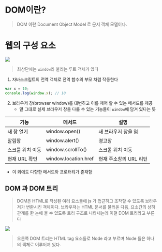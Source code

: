 # DOM이란?
> DOM 이란 Document Object Model 로 문서 객체 모델이다.
>

# 웹의 구성 요소
![](https://i.imgur.com/8UPzGOx.png)
> 최상단에는 `window`라 불리는 루트 객체가 있다

1. 자바스크립트의 전역 객체로 전역 함수의 부모 처럼 작동한다
```js
var x = 10;
console.log(window.x); // 10
```
2. 브라우저 창(browser window)를 대변하고 이를 제어 할 수 있는 메서드를 제공
	- 말 그대로 실제 브라우저 창을 다룰 수 있는 기능들이 `window`에 담겨 있다는 뜻

| 기능        | 메서드                  | 설명             |
| --------- | -------------------- | -------------- |
| 새 창 열기    | window.open()        | 새 브라우저 창을 염    |
| 알림창       | window.alert()       | 경고창            |
| 스크룰 위치 이동 | window.scrollTo()    | 스크롤 위치 이동      |
| 현재 URL 확인 | window.location.href | 현재 주소창의 URL 리턴 |

- 이 외에도 다향한 메서드와 프로터티가 존재함
## DOM 과 DOM 트리
>  DOM은 HTML로 작성된 여러 요소들에 js 가 접근하고 조작할 수 있도록 브라우저가 변환시킨 객체이다.
>  브라우저는 HTML 문서를 불러온 다음, 요소간의 상하 관계를 한 눈에 볼 수 있도록 트리 구조로 나타내는데 이걸 DOM 트리라고 부른다

![](https://i.imgur.com/Gwr8YN8.png)
>오른쪽 DOM 트리는 HTML tag 요소들로 Node 라고 부르며 Node 들은 하나의 객체로 이루어져 있다.

